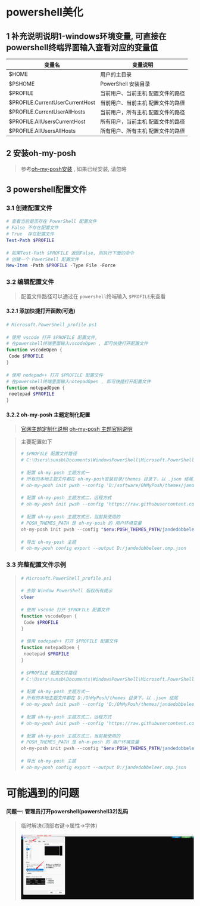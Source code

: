 # powershell美化

## 1 补充说明说明1-windows环境变量, 可直接在powershell终端界面输入查看对应的变量值

| 变量名                          | 变量说明                          |
| ------------------------------- | --------------------------------- |
| $HOME                           | 用户的主目录                      |
| $PSHOME                         | PowerShell 安装目录               |
| $PROFILE                        | 当前用户、当前主机 配置文件的路径 |
| $PROFILE.CurrentUserCurrentHost | 当前用户、当前主机 配置文件的路径 |
| $PROFILE.CurrentUserAllHosts    | 当前用户，所有主机 配置文件的路径 |
| $PROFILE.AllUsersCurrentHost    | 所有用户，当前主机 配置文件的路径 |
| $PROFILE.AllUsersAllHosts       | 所有用户、所有主机 配置文件的路径 |

## 2 安装oh-my-posh

> 参考[oh-my-posh安装](2.oh-my-posh%E5%AE%89%E8%A3%85.md) , 如果已经安装, 请忽略

## 3 powershell配置文件

### 3.1 创建配置文件

```powershell
# 查看当前是否存在 PowerShell 配置文件
# False 不存在配置文件
# True  存在配置文件
Test-Path $PROFILE

# 如果Test-Path $PROFILE 返回False, 则执行下面的命令
# 创建一个 PowerShell 配置文件
New-Item -Path $PROFILE -Type File -Force
```

### 3.2 编辑配置文件

> 配置文件路径可以通过在 `powershell`终端输入 `$PROFILE`来查看

#### 3.2.1 添加快捷打开函数(可选)

```powershell
# Microsoft.PowerShell_profile.ps1

# 使用 vscode 打开 $PROFILE 配置文件,  
# 在powershell终端里面输入vscodeOpen , 即可快捷打开配置文件
function vscodeOpen {
 Code $PROFILE
}

# 使用 nodepad++ 打开 $PROFILE 配置文件
# 在powershell终端里面输入notepadOpen , 即可快捷打开配置文件
function notepadOpen {
 noetepad $PROFILE
}
```

#### 3.2.2 oh-my-posh 主题定制化配置

> [官网主题定制化说明](https://ohmyposh.dev/docs/installation/customize)   [oh-my-posh 主题官网说明](https://ohmyposh.dev/docs/themes)

> 主要配置如下
>
> ```powershell
> # $PROFILE 配置文件路径
> # C:\Users\sunsb\Documents\WindowsPowerShell\Microsoft.PowerShell_profile.ps1
>
> # 配置 oh-my-posh 主题方式一
> # 所有的本地主题文件都在 oh-my-posh安装目录/themes 目录下，以 .json 结尾,     oh-my-posh安装见 2.0 安装oh-my-posh
> # oh-my-posh init pwsh --config 'D:/software/OhMyPosh/themes/jandedobbeleer.omp.json' | Invoke-Expression
>
> # 配置 oh-my-posh 主题方式二，远程方式
> # oh-my-posh init pwsh --config 'https://raw.githubusercontent.com/JanDeDobbeleer/oh-my-posh/main/themes/jandedobbeleer.omp.json' | Invoke-Expression
>
> # 配置 oh-my-posh 主题方式三，当前我使用的
> # POSH_THEMES_PATH 是 oh-my-posh 的 用户环境变量
> oh-my-posh init pwsh --config "$env:POSH_THEMES_PATH/jandedobbeleer.omp.json" | Invoke-Expression
>
> # 导出 oh-my-posh 主题
> # oh-my-posh config export --output D:/jandedobbeleer.omp.json
> ```

### 3.3 完整配置文件示例

> ```powershell
> # Microsoft.PowerShell_profile.ps1
>
> # 去除 Window PowerShell 版权所有提示
> clear
>
> # 使用 vscode 打开 $PROFILE 配置文件
> function vscodeOpen {
>  Code $PROFILE
> }
>
> # 使用 nodepad++ 打开 $PROFILE 配置文件
> function notepadOpen {
>  noetepad $PROFILE
> }
>
> # $PROFILE 配置文件路径
> # C:\Users\sunsb\Documents\WindowsPowerShell\Microsoft.PowerShell_profile.ps1
>
> # 配置 oh-my-posh 主题方式一
> # 所有的本地主题文件都在 D:/OhMyPosh/themes 目录下，以 .json 结尾
> # oh-my-posh init pwsh --config 'D:/OhMyPosh/themes/jandedobbeleer.omp.json' | Invoke-Expression
>
> # 配置 oh-my-posh 主题方式二，远程方式
> # oh-my-posh init pwsh --config 'https://raw.githubusercontent.com/JanDeDobbeleer/oh-my-posh/main/themes/jandedobbeleer.omp.json' | Invoke-Expression
>
> # 配置 oh-my-posh 主题方式三，当前我使用的
> # POSH_THEMES_PATH 是 oh-m-posh 的 用户环境变量
> oh-my-posh init pwsh --config "$env:POSH_THEMES_PATH/jandedobbeleer.omp.json" | Invoke-Expression
>
> # 导出 oh-my-posh 主题
> # oh-my-posh config export --output D:/jandedobbeleer.omp.json
> ```

# 可能遇到的问题

#### 问题一: 管理员打开powershell(powershell32)乱码

> 临时解决(顶部右键->属性->字体)
>
> ![1688434844735](image/1.windows-terminal说明/1688434844735.png)
